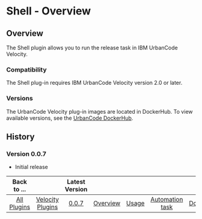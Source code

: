 
# Shell - Overview

## Overview

The Shell plugin allows you to run the release task in IBM UrbanCode Velocity.

### Compatibility

The Shell plug-in requires IBM UrbanCode Velocity version 2.0 or later.


### Versions

The UrbanCode Velocity plug-in images are located in DockerHub. To view available versions, see the [UrbanCode DockerHub](https://hub.docker.com/r/urbancode/ucv-ext-circleci/tags).

## History

### Version 0.0.7

* Initial release



|Back to ...||Latest Version|||||
| :---: | :---: | :---: | :---: | :---: | :---: | :---: |
|[All Plugins](../../index.md)|[Velocity Plugins](../README.md)|[0.0.7](https://raw.githubusercontent.com/UrbanCode/IBM-UCV-PLUGINS/main/files/ucv-ext-shell/ucv-ext-shell-0.0.7.tar.zip)|[Overview](overview.md)|[Usage](usage.md)|[Automation task](Automation-task.md)|[Downloads](downloads.md)
